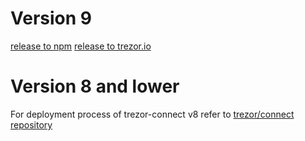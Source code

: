 # Version 9

[release to npm](../../releases/connect-npm.md)
[release to trezor.io](../../releases/connect-trezor.io.md)

# Version 8 and lower

For deployment process of trezor-connect v8 refer to [trezor/connect repository](https://github.com/trezor/connect/blob/develop/docs/deployment/index.md)

